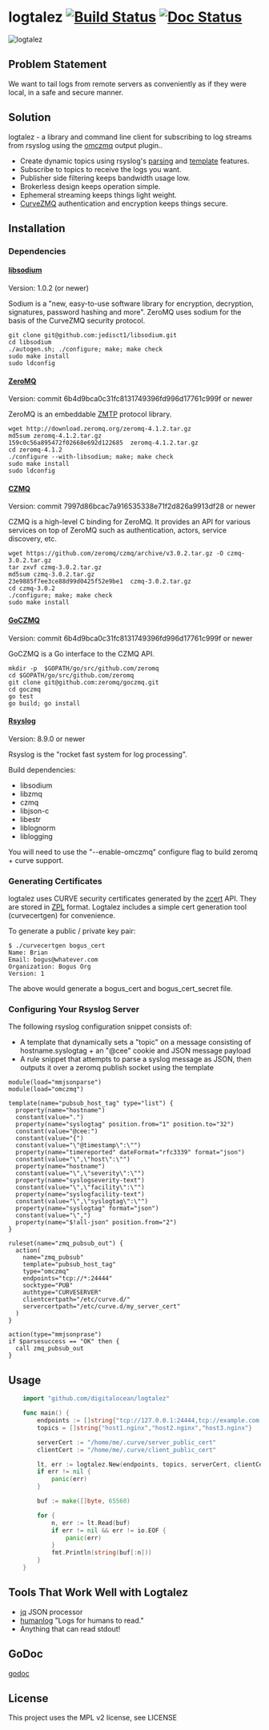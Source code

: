 # logtalez [![Build Status](https://travis-ci.org/digitalocean/logtalez.svg?branch=master)](https://travis-ci.org/digitalocean/logtalez) [![Doc Status](https://godoc.org/github.com/digitalocean/logtalez?status.png)](https://godoc.org/github.com/digitalocean/logtalez)

![logtalez](https://i.imgur.com/DFZxsBi.png)

## Problem Statement
We want to tail logs from remote servers as conveniently as if they were local, in a safe and secure manner.

## Solution
logtalez - a library and command line client for subscribing to log streams from rsyslog using the [omczmq](https://github.com/rsyslog/rsyslog/tree/master/contrib/omczmq) output plugin..

* Create dynamic topics using rsyslog's [parsing](http://www.rsyslog.com/doc/messageparser.html) and [template](http://www.rsyslog.com/doc/v8-stable/configuration/templates.html) features.
* Subscribe to topics to receive the logs you want.
* Publisher side filtering keeps bandwidth usage low.
* Brokerless design keeps operation simple.
* Ephemeral streaming keeps things light weight.
* [CurveZMQ](http://curvezmq.org/) authentication and encryption keeps things secure.

## Installation
### Dependencies
#### [libsodium](https://github.com/jedisct1/libsodium)
Version: 1.0.2 (or newer)

Sodium is a "new, easy-to-use software library for encryption, decryption, signatures, password hashing and more".  ZeroMQ uses sodium for the basis of the CurveZMQ security protocol.

```
git clone git@github.com:jedisct1/libsodium.git
cd libsodium
./autogen.sh; ./configure; make; make check
sudo make install
sudo ldconfig
```

#### [ZeroMQ](http://zeromq.org/) 
Version: commit 6b4d9bca0c31fc8131749396fd996d17761c999f or newer

ZeroMQ is an embeddable [ZMTP](http://rfc.zeromq.org/spec:23) protocol library.

```
wget http://download.zeromq.org/zeromq-4.1.2.tar.gz
md5sum zeromq-4.1.2.tar.gz
159c0c56a895472f02668e692d122685  zeromq-4.1.2.tar.gz
cd zeromq-4.1.2
./configure --with-libsodium; make; make check
sudo make install
sudo ldconfig
```

#### [CZMQ](http://czmq.zeromq.org/)
Version: commit 7997d86bcac7a916535338e71f2d826a9913df28 or newer

CZMQ is a high-level C binding for ZeroMQ.  It provides an API for various services on top of ZeroMQ such as authentication, actors, service discovery, etc.

```
wget https://github.com/zeromq/czmq/archive/v3.0.2.tar.gz -O czmq-3.0.2.tar.gz
tar zxvf czmq-3.0.2.tar.gz
md5sum czmq-3.0.2.tar.gz 
23e9885f7ee3ce88d99d0425f52e9be1  czmq-3.0.2.tar.gz
cd czmq-3.0.2
./configure; make; make check
sudo make install
```

#### [GoCZMQ](http://https://github.com/zeromq/goczmq)
Version: commit 6b4d9bca0c31fc8131749396fd996d17761c999f or newer

GoCZMQ is a Go interface to the CZMQ API.

```
mkdir -p  $GOPATH/go/src/github.com/zeromq
cd $GOPATH/go/src/github.com/zeromq
git clone git@github.com:zeromq/goczmq.git
cd goczmq
go test
go build; go install
```


#### [Rsyslog](http://www.rsyslog.com/)
Version: 8.9.0 or newer

Rsyslog is the "rocket fast system for log processing".

Build dependencies:
* libsodium
* libzmq
* czmq
* libjson-c
* libestr
* liblognorm
* liblogging

You will need to use the "--enable-omczmq" configure flag to build zeromq + curve support.

### Generating Certificates
logtalez uses CURVE security certificates generated by the [zcert](http://api.zeromq.org/czmq3-0:zcert) API.  They are stored in [ZPL](http://rfc.zeromq.org/spec:4) format.  Logtalez includes a simple cert generation tool (curvecertgen) for convenience.

To generate a public / private key pair:

```
$ ./curvecertgen bogus_cert
Name: Brian
Email: bogus@whatever.com
Organization: Bogus Org
Version: 1
```

The above would generate a bogus_cert and bogus_cert_secret file.

### Configuring Your Rsyslog Server

The following rsyslog configuration snippet consists of:
* A template that dynamically sets a "topic" on a message consisting of hostname.syslogtag + an "@cee" cookie and JSON message payload
* A rule snippet that attempts to parse a syslog message as JSON, then outputs it over a zeromq publish socket using the template

```
module(load="mmjsonparse")
module(load="omczmq")

template(name="pubsub_host_tag" type="list") {
  property(name="hostname")
  constant(value=".")
  property(name="syslogtag" position.from="1" position.to="32")
  constant(value="@cee:")
  constant(value="{")
  constant(value="\"@timestamp\":\"")
  property(name="timereported" dateFormat="rfc3339" format="json")
  constant(value="\",\"host\":\"")
  property(name="hostname")
  constant(value="\",\"severity\":\"")
  property(name="syslogseverity-text")
  constant(value="\",\"facility\":\"")
  property(name="syslogfacility-text")
  constant(value="\",\"syslogtag\":\"")
  property(name="syslogtag" format="json")
  constant(value="\",")
  property(name="$!all-json" position.from="2")
} 

ruleset(name="zmq_pubsub_out") {
  action(
    name="zmq_pubsub"
    template="pubsub_host_tag"
    type="omczmq"
    endpoints="tcp://*:24444"
    socktype="PUB"
    authtype="CURVESERVER"
    clientcertpath="/etc/curve.d/"
    servercertpath="/etc/curve.d/my_server_cert"
  )
}

action(type="mmjsonprase")
if $parsesuccess == "OK" then {
  call zmq_pubsub_out
} 
```

## Usage

`````go
	import "github.com/digitalocean/logtalez"

	func main() {
		endpoints := []string{"tcp://127.0.0.1:24444,tcp://example.com:24444"}
		topics = []string{"host1.nginx","host2.nginx","host3.nginx"}

		serverCert := "/home/me/.curve/server_public_cert"
		clientCert := "/home/me/.curve/client_public_cert"

		lt, err := logtalez.New(endpoints, topics, serverCert, clientCert)
		if err != nil {
			panic(err)
		}

		buf := make([]byte, 65560)

		for {
			n, err := lt.Read(buf)
			if err != nil && err != io.EOF {
				panic(err)
			}
			fmt.Println(string(buf[:n]))
		}
	}
`````

## Tools That Work Well with Logtalez
* [jq](https://stedolan.github.io/jq/) JSON processor
* [humanlog](https://github.com/aybabtme/humanlog) "Logs for humans to read."
* Anything that can read stdout!

## GoDoc

[godoc](https://godoc.org/github.com/digitalocean/logtalez)

## License

This project uses the MPL v2 license, see LICENSE
